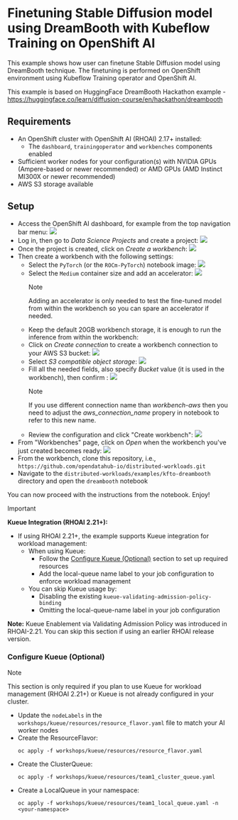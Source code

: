 # Finetuning Stable Diffusion model using DreamBooth with Kubeflow Training on OpenShift AI

This example shows how user can finetune Stable Diffusion model using DreamBooth technique.
The finetuning is performed on OpenShift environment using Kubeflow Training operator and OpenShift AI.

This example is based on HuggingFace DreamBooth Hackathon example - https://huggingface.co/learn/diffusion-course/en/hackathon/dreambooth


## Requirements

* An OpenShift cluster with OpenShift AI (RHOAI) 2.17+ installed:
  * The `dashboard`, `trainingoperator` and `workbenches` components enabled
* Sufficient worker nodes for your configuration(s) with NVIDIA GPUs (Ampere-based or newer recommended) or AMD GPUs (AMD Instinct MI300X or newer recommended)
* AWS S3 storage available


## Setup

* Access the OpenShift AI dashboard, for example from the top navigation bar menu:
![](./docs/01.png)
* Log in, then go to _Data Science Projects_ and create a project:
![](./docs/02.png)
* Once the project is created, click on _Create a workbench_:
![](./docs/03.png)
* Then create a workbench with the following settings:
    * Select the `PyTorch` (or the `ROCm-PyTorch`) notebook image:
    ![](./docs/04a.png)
    * Select the `Medium` container size and add an accelerator:
    ![](./docs/04b.png)
        > [!NOTE]
        > Adding an accelerator is only needed to test the fine-tuned model from within the workbench so you can spare an accelerator if needed.
    * Keep the default 20GB workbench storage, it is enough to run the inference from within the workbench:
    * Click on _Create connection_ to create a workbench connection to your AWS S3 bucket:
    ![](./docs/04c.png)
    * Select _S3 compatible object storage_:
    ![](./docs/04d.png)
    * Fill all the needed fields, also specify _Bucket_ value (it is used in the workbench), then confirm :
    ![](./docs/04e.png)
        > [!NOTE]
        > If you use different connection name than _workbench-aws_ then you need to adjust the _aws_connection_name_ propery in notebook to refer to this new name.
    * Review the configuration and click "Create workbench":
    ![](./docs/04f.png)
* From "Workbenches" page, click on _Open_ when the workbench you've just created becomes ready:
![](./docs/05.png)
* From the workbench, clone this repository, i.e., `https://github.com/opendatahub-io/distributed-workloads.git`
* Navigate to the `distributed-workloads/examples/kfto-dreambooth` directory and open the `dreambooth` notebook

You can now proceed with the instructions from the notebook. Enjoy!

> [!IMPORTANT]
> **Kueue Integration (RHOAI 2.21+):**
> * If using RHOAI 2.21+, the example supports Kueue integration for workload management:
>   * When using Kueue:
>     * Follow the [Configure Kueue (Optional)](#configure-kueue-optional) section to set up required resources
>     * Add the local-queue name label to your job configuration to enforce workload management
>   * You can skip Kueue usage by:
>     * Disabling the existing `kueue-validating-admission-policy-binding`
>     * Omitting the local-queue-name label in your job configuration
> 
> **Note:** Kueue Enablement via Validating Admission Policy was introduced in RHOAI-2.21. You can skip this section if using an earlier RHOAI release version.

### Configure Kueue (Optional)

> [!NOTE]
> This section is only required if you plan to use Kueue for workload management (RHOAI 2.21+) or Kueue is not already configured in your cluster.

* Update the `nodeLabels` in the `workshops/kueue/resources/resource_flavor.yaml` file to match your AI worker nodes
* Create the ResourceFlavor:
    ```console
    oc apply -f workshops/kueue/resources/resource_flavor.yaml
    ```
* Create the ClusterQueue:
    ```console
    oc apply -f workshops/kueue/resources/team1_cluster_queue.yaml
    ```
* Create a LocalQueue in your namespace:
    ```console
    oc apply -f workshops/kueue/resources/team1_local_queue.yaml -n <your-namespace>
    ```
